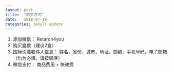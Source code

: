 ```yaml
---
layout: post
title:  "购买方式"
date:   2018-07-19
categories: jekyll update
---
```

  1. 添加微信： Retaron4you
  2. 购买盒数（建议2盒）
  3. 国际快递收件人信息： 姓名，省份，城市，地址，邮编，手机号码，电子邮箱 （均为必填，请按顺序）
  4. 微信支付： 商品费用 + 快递费
